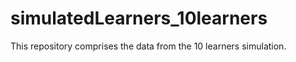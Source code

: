 # simulatedLearners_10learners

This repository comprises the data from the 10 learners simulation.
